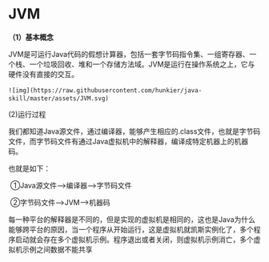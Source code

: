 # JVM

**（1）基本概念**

​	JVM是可运行Java代码的假想计算器，包括一套字节码指令集、一组寄存器、一个栈、一个垃圾回收、堆和一个存储方法域。JVM是运行在操作系统之上，它与硬件没有直接的交互。

 	![img](https://raw.githubusercontent.com/hunkier/java-skill/master/assets/JVM.svg)

(2)运行过程

​	我们都知道Java源文件，通过编译器，能够产生相应的.class文件，也就是字节码文件，而字节码文件有通过Java虚拟机中的解释器，编译成特定机器上的机器码。

也就是如下：

​	①Java源文件—>编译器—>字节码文件

​	②字节码文件—>JVM—>机器码

​	每一种平台的解释器是不同的，但是实现的虚拟机是相同的，这也是Java为什么能够跨平台的原因，当一个程序从开始运行，这是虚拟机就凯斯实例化了，多个程序启动就会存在多个虚拟机示例。程序退出或者关闭，则虚拟机示例消亡，多个虚拟机示例之间数据不能共享


